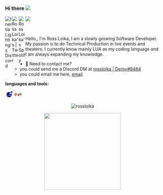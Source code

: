 ### Hi there <img src="https://media.giphy.com/media/hvRJCLFzcasrR4ia7z/giphy.gif" width="25px">

<a href="https://discord.gg/lighting">
  <img align="left" alt="Inertia Lighting's Discord" width="22px" src="https://raw.githubusercontent.com/peterthehan/peterthehan/master/assets/discord.svg" />
</a>
<a href="https://twitter.com/DerpyRoss">
  <img align="left" alt="Ross Loika's | Twitter" width="22px" src="https://raw.githubusercontent.com/peterthehan/peterthehan/master/assets/twitter.svg" />
</a>
<a href="https://open.spotify.com/user/rossy12343">
  <img align="left" alt="Ross Loika's Spotify" width="22px" src="https://raw.githubusercontent.com/peterthehan/peterthehan/master/assets/spotify.svg" />
</a>

![](https://visitor-badge.glitch.me/badge?page_id=rossloika.rossloika)

<br/>

Hello,, I'm Ross Loika, I am a slowly growing Software Developer. My passion is to do Technical Production in live events and theaters. I currently know mainly LUA as my coding language and I am always expanding my knowledge.
  
- 💼 Need to contact me? 
  - you could send me a Discord DM at [rossloika | Derpy#8484](https://discord.com)
  - you could email me here, [email](mailto:rossloika@outlook.com)

**languages and tools:**

<code><img height="25" src="https://raw.githubusercontent.com/github/explore/80688e429a7d4ef2fca1e82350fe8e3517d3494d/topics/lua/lua.png"></code>
<code><img height="25" src="https://raw.githubusercontent.com/github/explore/80688e429a7d4ef2fca1e82350fe8e3517d3494d/topics/git/git.png"></code>

<p align="center"> <img src="https://github-readme-stats.vercel.app/api?username=rossloika&show_icons=true&theme=gotham" alt="rossloika"/>
<p align="center"> <img src="https://media0.giphy.com/media/f6hnhHkks8bk4jwjh3/giphy.gif" width="250" height="250"/>
